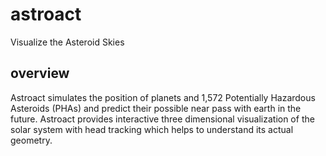 # astroact
Visualize the Asteroid Skies

## overview
Astroact simulates the position of planets and 1,572 Potentially Hazardous Asteroids (PHAs) and predict their possible near pass with earth in the future. Astroact provides interactive three dimensional visualization of the solar system with head tracking which helps to understand its actual geometry.
